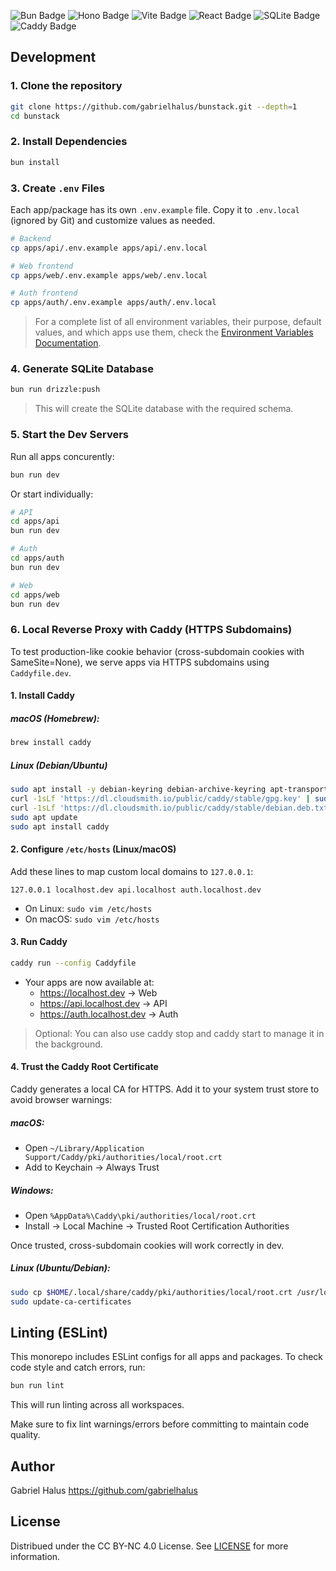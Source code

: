 <p align="left">
  <img src="https://img.shields.io/badge/Bun-%23000000.svg?style=for-the-badge&logo=bun&logoColor=white" alt="Bun Badge" />
  <img src="https://img.shields.io/badge/Hono-FF7E1B?style=for-the-badge&logo=hono&logoColor=white" alt="Hono Badge" />
  <img src="https://img.shields.io/badge/Vite-646CFF?style=for-the-badge&logo=vite&logoColor=white" alt="Vite Badge" />
  <img src="https://img.shields.io/badge/React-20232A?style=for-the-badge&logo=react&logoColor=61DAFB" alt="React Badge" />
  <img src="https://img.shields.io/badge/SQLite-07405E?style=for-the-badge&logo=sqlite&logoColor=white" alt="SQLite Badge" />
  <img src="https://img.shields.io/badge/Caddy-2496ED?style=for-the-badge&logo=caddy&logoColor=white" alt="Caddy Badge" />
</p>

## Development

### 1. Clone the repository

```bash
git clone https://github.com/gabrielhalus/bunstack.git --depth=1
cd bunstack
```

### 2. Install Dependencies

```bash
bun install
```

### 3. Create `.env` Files

Each app/package has its own `.env.example` file. Copy it to `.env.local` (ignored by Git) and customize values as needed.

```bash
# Backend
cp apps/api/.env.example apps/api/.env.local

# Web frontend
cp apps/web/.env.example apps/web/.env.local

# Auth frontend
cp apps/auth/.env.example apps/auth/.env.local
```

> For a complete list of all environment variables, their purpose, default values, and which apps use them, check the [Environment Variables Documentation](docs/env.md).

### 4. Generate SQLite Database

```bash
bun run drizzle:push
```

> This will create the SQLite database with the required schema.

### 5. Start the Dev Servers

Run all apps concurently:

```bash
bun run dev
```

Or start individually:

```bash
# API
cd apps/api
bun run dev

# Auth
cd apps/auth
bun run dev

# Web
cd apps/web
bun run dev
```

### 6. Local Reverse Proxy with Caddy (HTTPS Subdomains)

To test production-like cookie behavior (cross-subdomain cookies with SameSite=None), we serve apps via HTTPS subdomains using `Caddyfile.dev`.

#### 1. Install Caddy

##### macOS (Homebrew):

```bash
brew install caddy
```

##### Linux (Debian/Ubuntu)

```bash
sudo apt install -y debian-keyring debian-archive-keyring apt-transport-https
curl -1sLf 'https://dl.cloudsmith.io/public/caddy/stable/gpg.key' | sudo apt-key add -
curl -1sLf 'https://dl.cloudsmith.io/public/caddy/stable/debian.deb.txt' | sudo tee /etc/apt/sources.list.d/caddy-stable.list
sudo apt update
sudo apt install caddy
```

#### 2. Configure `/etc/hosts` (Linux/macOS)

Add these lines to map custom local domains to `127.0.0.1`:

```text
127.0.0.1 localhost.dev api.localhost auth.localhost.dev
```

- On Linux: `sudo vim /etc/hosts`
- On macOS: `sudo vim /etc/hosts`

#### 3. Run Caddy

```bash
caddy run --config Caddyfile
```

- Your apps are now available at:
   - https://localhost.dev → Web
   - https://api.localhost.dev → API
   - https://auth.localhost.dev → Auth

> Optional: You can also use caddy stop and caddy start to manage it in the background.

#### 4. Trust the Caddy Root Certificate

Caddy generates a local CA for HTTPS. Add it to your system trust store to avoid browser warnings:

##### macOS:

- Open `~/Library/Application Support/Caddy/pki/authorities/local/root.crt`
- Add to Keychain → Always Trust

##### Windows:

- Open `%AppData%\Caddy\pki/authorities/local/root.crt`
- Install → Local Machine → Trusted Root Certification Authorities

Once trusted, cross-subdomain cookies will work correctly in dev.

##### Linux (Ubuntu/Debian):

```bash
sudo cp $HOME/.local/share/caddy/pki/authorities/local/root.crt /usr/local/share/ca-certificates/caddy-root.crt
sudo update-ca-certificates
```

## Linting (ESLint)

This monorepo includes ESLint configs for all apps and packages. To check code style and catch errors, run:

```bash
bun run lint
```

This will run linting across all workspaces.

Make sure to fix lint warnings/errors before committing to maintain code quality.

## Author

Gabriel Halus https://github.com/gabrielhalus

## License

Distribued under the CC BY-NC 4.0 License. See [LICENSE](https://github.com/gabrielhalus/bunstack/blob/main/LICENSE) for more information.
